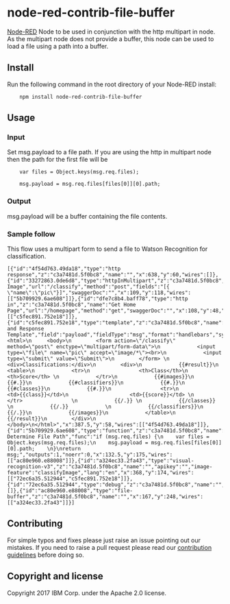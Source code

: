 # node-red-contrib-file-buffer

[Node-RED](http://nodered.org) Node to be used in conjunction with the
http multipart in node.
As the multipart node does not provide a buffer, this node can be used to load a
file using a path into a buffer.


## Install

Run the following command in the root directory of your Node-RED install:

````
    npm install node-red-contrib-file-buffer
````

## Usage

### Input
Set msg.payload to a file path. If you are using the http in multipart node then the path for the first file will be

````
    var files = Object.keys(msg.req.files);

    msg.payload = msg.req.files[files[0]][0].path;
````


### Output
msg.payload will be a buffer containing the file contents.

### Sample follow
This flow uses a multipart form to send a file to Watson Recognition for
classification.

````
[{"id":"4f54d763.49da18","type":"http response","z":"c3a7481d.5f0bc8","name":"","x":638,"y":60,"wires":[]},{"id":"33272863.0de6d8","type":"httpInMultipart","z":"c3a7481d.5f0bc8","name":"Classify Image","url":"/classify","method":"post","fields":"[{ \"name\":\"pic\"}]","swaggerDoc":"","x":109,"y":118,"wires":[["5b709929.6ae608"]]},{"id":"dfe7c8b4.baff78","type":"http in","z":"c3a7481d.5f0bc8","name":"Get Home Page","url":"/homepage","method":"get","swaggerDoc":"","x":108,"y":48,"wires":[["c5fec891.752e18"]]},{"id":"c5fec891.752e18","type":"template","z":"c3a7481d.5f0bc8","name":"Form and Response Template","field":"payload","fieldType":"msg","format":"handlebars","syntax":"mustache","template":" <html>\n     <body>\n        <form action=\"/classify\" method=\"post\" enctype=\"multipart/form-data\">\n            <input type=\"file\" name=\"pic\" accept=\"image/*\"><br>\n            <input type=\"submit\" value=\"Submit\">\n        </form> \n        <div>Classifications:</div>\n        <div>\n            {{#result}}\n            <table>\n            <tr>\n                <th>Class</th>\n                <th>Score</th> \n            </tr>\n            {{#images}}\n            {{#.}}\n            {{#classifiers}}\n            {{#.}}\n            {{#classes}}\n            {{#.}}\n                <tr>\n                    <td>{{class}}</td>\n                    <td>{{score}}</td> \n                </tr>                \n            {{/.}} \n            {{/classes}}            \n            {{/.}}            \n            {{/classifiers}}\n            {{/.}}\n            {{/images}}\n            </table>\n            {{/result}}\n        </div>\n     </body>\n</html>","x":387.5,"y":58,"wires":[["4f54d763.49da18"]]},{"id":"5b709929.6ae608","type":"function","z":"c3a7481d.5f0bc8","name":" Determine File Path","func":"if (msg.req.files) {\n    var files = Object.keys(msg.req.files);\n    msg.payload = msg.req.files[files[0]][0].path;    \n}\nreturn msg;","outputs":1,"noerr":0,"x":132.5,"y":175,"wires":[["ac80e960.e88008"]]},{"id":"a324ec33.2fa43","type":"visual-recognition-v3","z":"c3a7481d.5f0bc8","name":"","apikey":"","image-feature":"classifyImage","lang":"en","x":368,"y":174,"wires":[["72ec6a35.512944","c5fec891.752e18"]]},{"id":"72ec6a35.512944","type":"debug","z":"c3a7481d.5f0bc8","name":"","active":true,"console":"false","complete":"result","x":579.5,"y":218,"wires":[]},{"id":"ac80e960.e88008","type":"file-buffer","z":"c3a7481d.5f0bc8","name":"","x":167,"y":248,"wires":[["a324ec33.2fa43"]]}]
````

## Contributing
For simple typos and fixes please just raise an issue pointing out our mistakes. If you need to raise a pull request please read our [contribution guidelines](https://github.com/ibm-early-programs/node-red-contrib-file-buffer/blob/master/CONTRIBUTING.md) before doing so.
## Copyright and license

Copyright 2017 IBM Corp. under the Apache 2.0 license.
